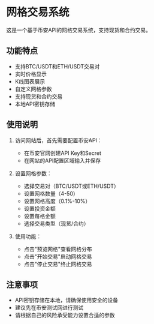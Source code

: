 # 网格交易系统

这是一个基于币安API的网格交易系统，支持现货和合约交易。

## 功能特点

- 支持BTC/USDT和ETH/USDT交易对
- 实时价格显示
- K线图表展示
- 自定义网格参数
- 支持现货和合约交易
- 本地API密钥存储

## 使用说明

1. 访问网站后，首先需要配置币安API：
   - 在币安官网创建API Key和Secret
   - 在网站的API配置区域输入并保存

2. 设置网格参数：
   - 选择交易对（BTC/USDT或ETH/USDT）
   - 设置网格数量（4-50）
   - 设置网格高度（0.1%-10%）
   - 设置投资金额
   - 设置每格金额
   - 选择交易类型（现货/合约）

3. 使用功能：
   - 点击"预览网格"查看网格分布
   - 点击"开始交易"启动网格交易
   - 点击"停止交易"终止网格交易

## 注意事项

- API密钥存储在本地，请确保使用安全的设备
- 建议先在币安测试网进行测试
- 请根据自己的风险承受能力设置合适的参数 